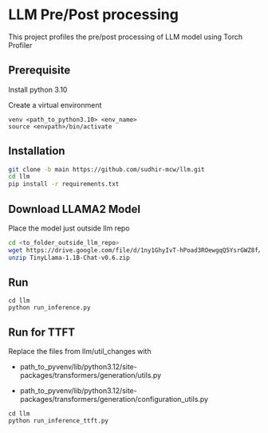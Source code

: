 # LLM Pre/Post processing

This project profiles the pre/post processing of LLM model using Torch Profiler

## Prerequisite
Install python 3.10

Create a virtual environment 
```
venv <path_to_python3.10> <env_name>
source <envpath>/bin/activate
```

## Installation


```bash
git clone -b main https://github.com/sudhir-mcw/llm.git
cd llm
pip install -r requirements.txt
```

## Download LLAMA2 Model
Place the model just outside llm repo

```bash
cd <to_folder_outside_llm_repo>
wget https://drive.google.com/file/d/1ny1GhyIvT-hPoad3ROewgqQ5YsrGWZ8f/view?usp=drive_link
unzip TinyLlama-1.1B-Chat-v0.6.zip
```

## Run

```
cd llm
python run_inference.py
```


## Run for TTFT
Replace the files from llm/util_changes with
- path_to_pyvenv/lib/python3.12/site-packages/transformers/generation/utils.py

- path_to_pyvenv/lib/python3.12/site-packages/transformers/generation/configuration_utils.py

```
cd llm
python run_inference_ttft.py
```